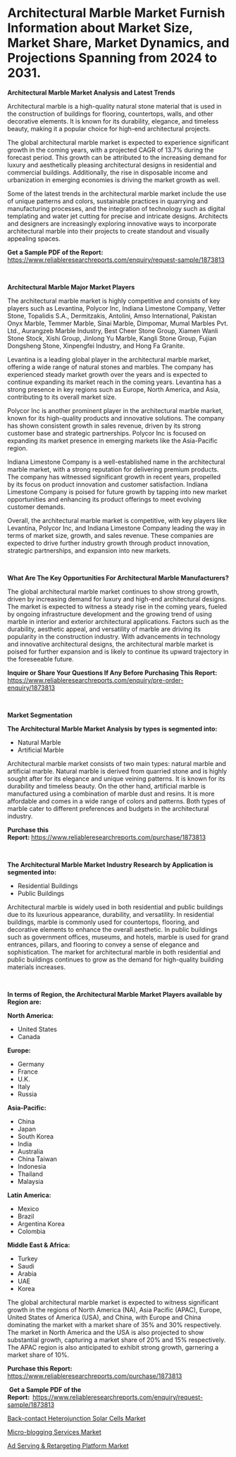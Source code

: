 <p><h1>Architectural Marble Market Furnish Information about Market Size, Market Share, Market Dynamics, and Projections Spanning from 2024 to 2031.</h1></p><p><strong>Architectural Marble Market Analysis and Latest Trends</strong></p>
<p><p>Architectural marble is a high-quality natural stone material that is used in the construction of buildings for flooring, countertops, walls, and other decorative elements. It is known for its durability, elegance, and timeless beauty, making it a popular choice for high-end architectural projects.</p><p>The global architectural marble market is expected to experience significant growth in the coming years, with a projected CAGR of 13.7% during the forecast period. This growth can be attributed to the increasing demand for luxury and aesthetically pleasing architectural designs in residential and commercial buildings. Additionally, the rise in disposable income and urbanization in emerging economies is driving the market growth as well.</p><p>Some of the latest trends in the architectural marble market include the use of unique patterns and colors, sustainable practices in quarrying and manufacturing processes, and the integration of technology such as digital templating and water jet cutting for precise and intricate designs. Architects and designers are increasingly exploring innovative ways to incorporate architectural marble into their projects to create standout and visually appealing spaces.</p></p>
<p><strong>Get a Sample PDF of the Report:&nbsp;</strong> <a href="https://www.reliableresearchreports.com/enquiry/request-sample/1873813">https://www.reliableresearchreports.com/enquiry/request-sample/1873813</a></p>
<p>&nbsp;</p>
<p><strong>Architectural Marble Major Market Players</strong></p>
<p><p>The architectural marble market is highly competitive and consists of key players such as Levantina, Polycor Inc, Indiana Limestone Company, Vetter Stone, Topalidis S.A., Dermitzakis, Antolini, Amso International, Pakistan Onyx Marble, Temmer Marble, Sinai Marble, Dimpomar, Mumal Marbles Pvt. Ltd., Aurangzeb Marble Industry, Best Cheer Stone Group, Xiamen Wanli Stone Stock, Xishi Group, Jinlong Yu Marble, Kangli Stone Group, Fujian Dongsheng Stone, Xinpengfei Industry, and Hong Fa Granite.</p><p>Levantina is a leading global player in the architectural marble market, offering a wide range of natural stones and marbles. The company has experienced steady market growth over the years and is expected to continue expanding its market reach in the coming years. Levantina has a strong presence in key regions such as Europe, North America, and Asia, contributing to its overall market size.</p><p>Polycor Inc is another prominent player in the architectural marble market, known for its high-quality products and innovative solutions. The company has shown consistent growth in sales revenue, driven by its strong customer base and strategic partnerships. Polycor Inc is focused on expanding its market presence in emerging markets like the Asia-Pacific region.</p><p>Indiana Limestone Company is a well-established name in the architectural marble market, with a strong reputation for delivering premium products. The company has witnessed significant growth in recent years, propelled by its focus on product innovation and customer satisfaction. Indiana Limestone Company is poised for future growth by tapping into new market opportunities and enhancing its product offerings to meet evolving customer demands.</p><p>Overall, the architectural marble market is competitive, with key players like Levantina, Polycor Inc, and Indiana Limestone Company leading the way in terms of market size, growth, and sales revenue. These companies are expected to drive further industry growth through product innovation, strategic partnerships, and expansion into new markets.</p></p>
<p>&nbsp;</p>
<p><strong>What Are The Key Opportunities For Architectural Marble Manufacturers?</strong></p>
<p><p>The global architectural marble market continues to show strong growth, driven by increasing demand for luxury and high-end architectural designs. The market is expected to witness a steady rise in the coming years, fueled by ongoing infrastructure development and the growing trend of using marble in interior and exterior architectural applications. Factors such as the durability, aesthetic appeal, and versatility of marble are driving its popularity in the construction industry. With advancements in technology and innovative architectural designs, the architectural marble market is poised for further expansion and is likely to continue its upward trajectory in the foreseeable future.</p></p>
<p><strong>Inquire or Share Your Questions If Any Before Purchasing This Report:</strong> <a href="https://www.reliableresearchreports.com/enquiry/pre-order-enquiry/1873813">https://www.reliableresearchreports.com/enquiry/pre-order-enquiry/1873813</a></p>
<p>&nbsp;</p>
<p><strong>Market Segmentation</strong></p>
<p><strong>The Architectural Marble Market Analysis by types is segmented into:</strong></p>
<p><ul><li>Natural Marble</li><li>Artificial Marble</li></ul></p>
<p><p>Architectural marble market consists of two main types: natural marble and artificial marble. Natural marble is derived from quarried stone and is highly sought after for its elegance and unique veining patterns. It is known for its durability and timeless beauty. On the other hand, artificial marble is manufactured using a combination of marble dust and resins. It is more affordable and comes in a wide range of colors and patterns. Both types of marble cater to different preferences and budgets in the architectural industry.</p></p>
<p><strong>Purchase this Report:&nbsp;</strong><a href="https://www.reliableresearchreports.com/purchase/1873813">https://www.reliableresearchreports.com/purchase/1873813</a></p>
<p>&nbsp;</p>
<p><strong>The Architectural Marble Market Industry Research by Application is segmented into:</strong></p>
<p><ul><li>Residential Buildings</li><li>Public Buildings</li></ul></p>
<p><p>Architectural marble is widely used in both residential and public buildings due to its luxurious appearance, durability, and versatility. In residential buildings, marble is commonly used for countertops, flooring, and decorative elements to enhance the overall aesthetic. In public buildings such as government offices, museums, and hotels, marble is used for grand entrances, pillars, and flooring to convey a sense of elegance and sophistication. The market for architectural marble in both residential and public buildings continues to grow as the demand for high-quality building materials increases.</p></p>
<p>&nbsp;</p>
<p><strong>In terms of Region, the Architectural Marble Market Players available by Region are:</strong></p>
<p>
    <p> <strong> North America: </strong>
        <ul>
            <li>United States</li>
            <li>Canada</li>
        </ul>
        </p> 
    <p> <strong> Europe: </strong>
        <ul>
            <li>Germany</li>
            <li>France</li>
            <li>U.K.</li>
            <li>Italy</li>
            <li>Russia</li>
        </ul>
        </p> 
    <p> <strong> Asia-Pacific: </strong>
        <ul>
            <li>China</li>
            <li>Japan</li>
            <li>South Korea</li>
            <li>India</li>
            <li>Australia</li>
            <li>China Taiwan</li>
            <li>Indonesia</li>
            <li>Thailand</li>
            <li>Malaysia</li>
        </ul>
        </p> 
    <p> <strong> Latin America: </strong>
        <ul>
            <li>Mexico</li>
            <li>Brazil</li>
            <li>Argentina Korea</li>
            <li>Colombia</li>
        </ul>
        </p> 
    <p> <strong> Middle East & Africa: </strong>
        <ul>
            <li>Turkey</li>
            <li>Saudi</li>
            <li>Arabia</li>
            <li>UAE</li>
            <li>Korea</li>
        </ul>
    </p>
    </p>
<p><p>The global architectural marble market is expected to witness significant growth in the regions of North America (NA), Asia Pacific (APAC), Europe, United States of America (USA), and China, with Europe and China dominating the market with a market share of 35% and 30% respectively. The market in North America and the USA is also projected to show substantial growth, capturing a market share of 20% and 15% respectively. The APAC region is also anticipated to exhibit strong growth, garnering a market share of 10%.</p></p>
<p><strong>Purchase this Report: </strong><a href="https://www.reliableresearchreports.com/purchase/1873813">https://www.reliableresearchreports.com/purchase/1873813</a></p>
<p>&nbsp;<strong>Get a Sample PDF of the Report:&nbsp;&nbsp;</strong><a href="https://www.reliableresearchreports.com/enquiry/request-sample/1873813">https://www.reliableresearchreports.com/enquiry/request-sample/1873813</a></p>
<p><strong></strong></p>
<p><p><a href="https://view.publitas.com/reportprime-1/back-contact-heterojunction-solar-cells-market-size-and-growth-market-segmentation-regional-and-country-breakdowns-and-market-trends-for-period-from-2024-2031/">Back-contact Heterojunction Solar Cells Market</a></p><p><a href="https://view.publitas.com/reportprime-1/micro-blogging-services-market-size-2023-2030-global-industrial-analysis-key-geographical-regions-market-share-top-key-players-product-types-and-forecast-research-report/">Micro-blogging Services Market</a></p><p><a href="https://view.publitas.com/reportprime-1/global-ad-serving-retargeting-platform-market-by-types-applications-and-major-players-with-regional-growth-rate-analysis-and-development-situation-from-2023-to-2030/">Ad Serving & Retargeting Platform Market</a></p></p>